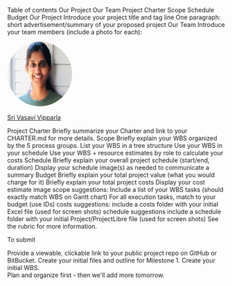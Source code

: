 Table of contents
Our Project
Our Team
Project Charter
Scope
Schedule
Budget
Our Project
Introduce your project title and tag line
One paragraph: short advertisement/summary of your proposed project
Our Team
Introduce your team members (include a photo for each):

 <img src="vasu .png" alt="drawing" width="150" style="border-radius:50%" />

[Sri Vasavi Vipparla](https://github.com/Srivasavi-vipparla)  


Project Charter
Briefly summarize your Charter and link to your CHARTER.md for more details.
Scope
Briefly explain your WBS organized by the 5 process groups.
List your WBS in a tree structure
Use your WBS in your schedule
Use your WBS + resource estimates by role to calculate your costs
Schedule
Briefly explain your overall project schedule (start/end, duration)
Display your schedule image(s) as needed to communicate a summary
Budget
Briefly explain your total project value (what you would charge for it)
Briefly explain your total project costs 
Display your cost estimate image
scope suggestions:
Include a list of your WBS tasks (should exactly match WBS on Gantt chart)
For all execution tasks, match to your budget (use IDs)
costs suggestions:
include a costs folder with your initial Excel file (used for screen shots)
schedule suggestions
include a schedule folder with your initial Project/ProjectLibre file (used for screen shots)
See the rubric for more information. 

To submit

Provide a viewable, clickable link to your public project repo on GitHub or BitBucket.
Create your initial files and outline for Milestone 1. 
Create your initial WBS.  
Plan and organize first - then we'll add more tomorrow. 
